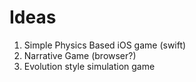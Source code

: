 # Ideas

1. Simple Physics Based iOS game (swift)
1. Narrative Game (browser?)
1. Evolution style simulation game
